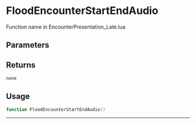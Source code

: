 # FloodEncounterStartEndAudio
Function name in EncounterPresentation_Late.lua
## Parameters

## Returns
`none`
## Usage
```lua
function FloodEncounterStartEndAudio()
```
---

